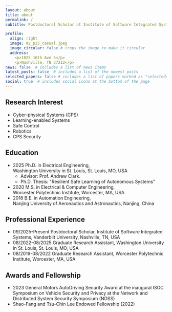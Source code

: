 ```yaml
---
layout: about
title: about
permalink: /
subtitle: Postdoctoral Scholar at Institute of Software Integrated Systems, Vanderbilt University

profile:
  align: right
  image: my_pic_casual.jpeg
  image_circular: false # crops the image to make it circular
  address: 
    <p>1025 16th Ave S</p>
    <p>Nashville, TN 37212</p>
news: false  # includes a list of news items
latest_posts: false  # includes a list of the newest posts
selected_papers: false # includes a list of papers marked as "selected={true}"
social: true  # includes social icons at the bottom of the page
---
```


<!-- Hi there! I'm a Postdoctoral Scholar at Institute of Software Integrated Systems, Vanderbilt University. I completed my Ph.D. degree in Electrical Engineering, advised by [Prof. Andrew Clark](https://engineering.washu.edu/faculty/Andrew-Clark.html). My research focuses on End-to-End verification and validation of autonomous systems, gaining on safety and robustness of Cyber-Physical Systems (CPS).  -->

## Research Interest
- Cyber-physical Systems (CPS)
- Learning-enabled Systems
- Safe Control
- Robotics
- CPS Security

## Education
- 2025 Ph.D. in Electrical Engineering, <br />
  Washington University in St. Louis, St. Louis, MO, USA
  - Advisor: Prof. Andrew Clark. 
  - Ph.D. Thesis: "Resilient Safe Learning of Autonomous Systems"
- 2020 M.S. in Electrical & Computer Engineering, <br />
  Worcester Polytechnic Institute, Worcester, MA, USA
- 2018 B.E. in Automation Engineering, <br />
  Nanjing University of Aeronautics and Astronautics, Nanjing, China


## Professional Experience
- 09/2025-Present   Postdoctoral Scholar, Institute of Software Integrated Systems, Vanderbilt University, Nashville, TN, USA
- 08/2022-08/2025   Graduate Research Assistant, Washington University in St. Louis, St. Louis, MO, USA
- 08/2019-08/2022   Graduate Research Assistant, Worcester Polytechnic Institute, Worcester, MA, USA

<!-- ## Teaching Experience
- Mentoring in Washington University Research Experience for Undergraduates (REU)
  - 2024 Mario Rodriguez-Montoya, Dzenan Zecevic
  - 2023 Nicolas Hernandez, Keyron Linarez
- Mentoring Graduate Directed Research (Mark Charnot, Seifeldin I. Elkhashab) in 2023.
- Mentoring in the Worcester Polytechnic Institute Major Qualifying Project (MQP)
  - 2022 Noelle Johnson
  - 2019 Minh Le and Christopher Letherbarrow

## Service
- Reviewer of IEEE TAC, IEEE TRO, IEEE T-IFS, IEEE L-CSS, IEEE CDC
- WUSTL ESE PhD Advisory Board
- Public Demonstration at WPI TouchTomorrow 2019, 2022 -->

## Awards and Fellowship
- 2023 General Motors AutoDriving Security Award at the inaugural ISOC Symposium on Vehicle Security and Privacy at the Network and Distributed System Security Symposium (NDSS)
- Shao-Fang and Tsu-Chin Lee Endowed Fellowship (2022)

<!-- ## Software Tools
- Python, PyTorch, Matlab, Linux, ROS, C/C++

## Hardware Platform
- Raspberry Pi, Arduino, F1Tenth Car, Quadrotors -->

<!-- Write your biography here. Tell the world about yourself. Link to your favorite [subreddit](http://reddit.com). You can put a picture in, too. The code is already in, just name your picture `prof_pic.jpg` and put it in the `img/` folder.

Put your address / P.O. box / other info right below your picture. You can also disable any of these elements by editing `profile` property of the YAML header of your `_pages/about.md`. Edit `_bibliography/papers.bib` and Jekyll will render your [publications page](/al-folio/publications/) automatically.

Link to your social media connections, too. This theme is set up to use [Font Awesome icons](http://fortawesome.github.io/Font-Awesome/) and [Academicons](https://jpswalsh.github.io/academicons/), like the ones below. Add your Facebook, Twitter, LinkedIn, Google Scholar, or just disable all of them. -->

